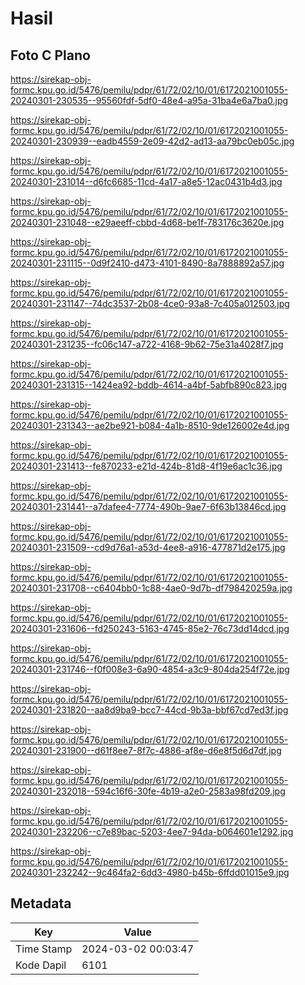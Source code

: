 # Hasil

## Foto C Plano

https://sirekap-obj-formc.kpu.go.id/5476/pemilu/pdpr/61/72/02/10/01/6172021001055-20240301-230535--95560fdf-5df0-48e4-a95a-31ba4e6a7ba0.jpg

https://sirekap-obj-formc.kpu.go.id/5476/pemilu/pdpr/61/72/02/10/01/6172021001055-20240301-230939--eadb4559-2e09-42d2-ad13-aa79bc0eb05c.jpg

https://sirekap-obj-formc.kpu.go.id/5476/pemilu/pdpr/61/72/02/10/01/6172021001055-20240301-231014--d6fc6685-11cd-4a17-a8e5-12ac0431b4d3.jpg

https://sirekap-obj-formc.kpu.go.id/5476/pemilu/pdpr/61/72/02/10/01/6172021001055-20240301-231048--e29aeeff-cbbd-4d68-be1f-783176c3620e.jpg

https://sirekap-obj-formc.kpu.go.id/5476/pemilu/pdpr/61/72/02/10/01/6172021001055-20240301-231115--0d9f2410-d473-4101-8490-8a7888892a57.jpg

https://sirekap-obj-formc.kpu.go.id/5476/pemilu/pdpr/61/72/02/10/01/6172021001055-20240301-231147--74dc3537-2b08-4ce0-93a8-7c405a012503.jpg

https://sirekap-obj-formc.kpu.go.id/5476/pemilu/pdpr/61/72/02/10/01/6172021001055-20240301-231235--fc06c147-a722-4168-9b62-75e31a4028f7.jpg

https://sirekap-obj-formc.kpu.go.id/5476/pemilu/pdpr/61/72/02/10/01/6172021001055-20240301-231315--1424ea92-bddb-4614-a4bf-5abfb890c823.jpg

https://sirekap-obj-formc.kpu.go.id/5476/pemilu/pdpr/61/72/02/10/01/6172021001055-20240301-231343--ae2be921-b084-4a1b-8510-9de126002e4d.jpg

https://sirekap-obj-formc.kpu.go.id/5476/pemilu/pdpr/61/72/02/10/01/6172021001055-20240301-231413--fe870233-e21d-424b-81d8-4f19e6ac1c36.jpg

https://sirekap-obj-formc.kpu.go.id/5476/pemilu/pdpr/61/72/02/10/01/6172021001055-20240301-231441--a7dafee4-7774-490b-9ae7-6f63b13846cd.jpg

https://sirekap-obj-formc.kpu.go.id/5476/pemilu/pdpr/61/72/02/10/01/6172021001055-20240301-231509--cd9d76a1-a53d-4ee8-a916-477871d2e175.jpg

https://sirekap-obj-formc.kpu.go.id/5476/pemilu/pdpr/61/72/02/10/01/6172021001055-20240301-231708--c6404bb0-1c88-4ae0-9d7b-df798420259a.jpg

https://sirekap-obj-formc.kpu.go.id/5476/pemilu/pdpr/61/72/02/10/01/6172021001055-20240301-231606--fd250243-5163-4745-85e2-76c73dd14dcd.jpg

https://sirekap-obj-formc.kpu.go.id/5476/pemilu/pdpr/61/72/02/10/01/6172021001055-20240301-231746--f0f008e3-6a90-4854-a3c9-804da254f72e.jpg

https://sirekap-obj-formc.kpu.go.id/5476/pemilu/pdpr/61/72/02/10/01/6172021001055-20240301-231820--aa8d9ba9-bcc7-44cd-9b3a-bbf67cd7ed3f.jpg

https://sirekap-obj-formc.kpu.go.id/5476/pemilu/pdpr/61/72/02/10/01/6172021001055-20240301-231900--d61f8ee7-8f7c-4886-af8e-d6e8f5d6d7df.jpg

https://sirekap-obj-formc.kpu.go.id/5476/pemilu/pdpr/61/72/02/10/01/6172021001055-20240301-232018--594c16f6-30fe-4b19-a2e0-2583a98fd209.jpg

https://sirekap-obj-formc.kpu.go.id/5476/pemilu/pdpr/61/72/02/10/01/6172021001055-20240301-232206--c7e89bac-5203-4ee7-94da-b064601e1292.jpg

https://sirekap-obj-formc.kpu.go.id/5476/pemilu/pdpr/61/72/02/10/01/6172021001055-20240301-232242--9c464fa2-6dd3-4980-b45b-6ffdd01015e9.jpg


## Metadata

| Key        | Value               |
| ---------- | ------------------- |
| Time Stamp | 2024-03-02 00:03:47 |
| Kode Dapil | 6101                |



